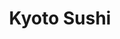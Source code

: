---
layout: place
title: "Kyoto Sushi"
permalink: /connecticut/groton/kyoto-sushi.html
stateAbbr: CT
stateName: Connecticut
cityName: Groton
place_id: ChIJ76dLlbYO5okR_HYOZde3KWU
photos:
  - name: >-
      places/ChIJ76dLlbYO5okR_HYOZde3KWU/photos/AUy1YQ2EET43gWKpJDpiH2JSH31VfQ1xcyc66-vd9Y9lfRPzSu-TimVpft-hioJoUuobBXEz5fXMVVuPHjv1DD2CfA9F1aySRfsqXPBvabgKofja4diz13jr8FkTm1ljaeD1T3myY0EXf360lf9bShi4ExW0nXNavlTzAwQ26paeYrIminvfc4zheAT321_HMjrK-C9L7uNOhGkCcq2EDTo8MUA-nsizaz6_cEP_l41v1xWYE3sX4nc2x1PObkKU-pllEVZ__Gw5gjdoANEtr8jndXQuwFdOj6E4VZu5NEskG--Jwg
    widthPx: 4032
    heightPx: 2269
    authorAttributions:
      - displayName: Kyoto Sushi
        uri: https://maps.google.com/maps/contrib/111096683647497583530
        photoUri: >-
          https://lh3.googleusercontent.com/a-/ALV-UjWoeGHkZ7u8YpaaYEsj21_3oFE35_X84RUP6xoBfTsx318z7Jc=s100-p-k-no-mo
    flagContentUri: >-
      https://www.google.com/local/imagery/report/?cb_client=maps_api_places.places_api&image_key=!1e10!2sAF1QipP0US7bVWZh3giMDHVYQJ8FHV7hlSkE_hHgN57y&hl=en-US
    googleMapsUri: >-
      https://www.google.com/maps/place//data=!3m4!1e2!3m2!1sAF1QipP0US7bVWZh3giMDHVYQJ8FHV7hlSkE_hHgN57y!2e10!4m2!3m1!1s0x89e60eb6954ba7ef:0x6529b7d7650e76fc
  - name: >-
      places/ChIJ76dLlbYO5okR_HYOZde3KWU/photos/AUy1YQ1Jly2lII2wGC1M2sJ-22m83m7ww_X7_EJ1R_qeSKMa-1R_Ouslx22egK2nsHGVZYFCyaEctlIZ0kCTSk1JK-K2yWNfhxeXwCRw-rYnmHg_Ax_5vY4q2RZord7Z2A99C-8EJbR4bG2lxT7ZQI7rfK8f09lJ8tyd5nxQN5ORRXzDxo_OLHsDr5TOrHBQkvfAq23R3T1eo2tey7yADfMuAnPwxbYtCcN57zln49Don2jzOF_CsaLkSh9wDawMpE2ha0Rd3tLXOIHvbaal59VJQRB6v9FzBg3E8UDC-ajqL8-ysQ
    widthPx: 1080
    heightPx: 1080
    authorAttributions:
      - displayName: Kyoto Sushi
        uri: https://maps.google.com/maps/contrib/111096683647497583530
        photoUri: >-
          https://lh3.googleusercontent.com/a-/ALV-UjWoeGHkZ7u8YpaaYEsj21_3oFE35_X84RUP6xoBfTsx318z7Jc=s100-p-k-no-mo
    flagContentUri: >-
      https://www.google.com/local/imagery/report/?cb_client=maps_api_places.places_api&image_key=!1e10!2sAF1QipOzVJgxdLaDR7udSMZOS6SenIZ4Atx3G1dSkyP-&hl=en-US
    googleMapsUri: >-
      https://www.google.com/maps/place//data=!3m4!1e2!3m2!1sAF1QipOzVJgxdLaDR7udSMZOS6SenIZ4Atx3G1dSkyP-!2e10!4m2!3m1!1s0x89e60eb6954ba7ef:0x6529b7d7650e76fc
  - name: >-
      places/ChIJ76dLlbYO5okR_HYOZde3KWU/photos/AUy1YQ1XReUY1qvy7m7e0M2bH8RsQAXch2qmTEi-BHZKiiEFsDwp9CX09xzZb4sMiVUdeSvdLGrmQKkRJaqAge7QfeE0Xqo5loQh7jRv6MYoWCzzZu0kBIlnw_Wa74L5bXjZgNsjbPi9ayo8Xermbk4hN0rqrH2N6g44tEC0ZlgEjw0q9x8HIhtqv9x6Z1kf0BLIqff_i8wGmAicM6foSwKggdJseVfNzFVB-If30xzy8IpimRoN7ekNKBTwbG6Wo_JmYZJnUWPls-J16nB88jwmuoTRwu31waMASQowm5V7b_TCEZNV7vscVkri16XhV10CRPCc3CnwI50cGcyK7mqi5obVpWILqtbYSayF2NouvQEoduo_eDIrDjkeDexv9c0tRPFuatpdxjXkAIxCgfb1E8LH8JznH8hfgYCI8Cnl4lrTBw
    widthPx: 4032
    heightPx: 2261
    authorAttributions:
      - displayName: Futonaloon g
        uri: https://maps.google.com/maps/contrib/100905218111348078651
        photoUri: >-
          https://lh3.googleusercontent.com/a-/ALV-UjX_QoWc-4bS3E8RUQ-_wOqKD-QZwqU3NETBYgbh4fc-inug8Wwk=s100-p-k-no-mo
    flagContentUri: >-
      https://www.google.com/local/imagery/report/?cb_client=maps_api_places.places_api&image_key=!1e10!2sCIHM0ogKEICAgMCAnvfKLg&hl=en-US
    googleMapsUri: >-
      https://www.google.com/maps/place//data=!3m4!1e2!3m2!1sCIHM0ogKEICAgMCAnvfKLg!2e10!4m2!3m1!1s0x89e60eb6954ba7ef:0x6529b7d7650e76fc
  - name: >-
      places/ChIJ76dLlbYO5okR_HYOZde3KWU/photos/AUy1YQ0d5uY438AmzlJEjUN0qutAJ4PxOXjOfrbfcdyF9SRcjUYtu_daXlRHwBddwFmNGfWxJz9u1sxBBBUb2Ret295m_4_WlTcVNrJI8i8OLIjWDyGOuG7fpCBP9FBmOVZcxXq6nsQrGHgF-Do0dZZmwEeh7pTyEresObCODwpgfNDjxtrP5uOQW6_8cdSrLeWU1-KeqV-OuorgmDdgH4aUu2KlZg05BvrwYio0gwEMnfrNkvU9Blnz1KOqlxDI9A2z1Sl5uGCaE2wve4G7BQ6gWRQwyynx3IwLN2JZT4PoO_yXEy-dIUVAIeyno1QOrsvpP5j-vzxL4A1pAbxxovnq6Cbx7zkMGSGfDlllRem4WtknKaDxz48SduKDgBThJKVqplmxbc2PBRP1xqvR8vquTzVvYXXsfdIDHT3tBJekJ9DNM4lz
    widthPx: 3024
    heightPx: 4032
    authorAttributions:
      - displayName: Armando Jimenez
        uri: https://maps.google.com/maps/contrib/103702137508210398537
        photoUri: >-
          https://lh3.googleusercontent.com/a-/ALV-UjXvkzZ2xTM5MHzd66vGlSBw4f0A8vqMFDW84h4J9ePNuAlK1oLX=s100-p-k-no-mo
    flagContentUri: >-
      https://www.google.com/local/imagery/report/?cb_client=maps_api_places.places_api&image_key=!1e10!2sCIHM0ogKEICAgICRzJyu4AE&hl=en-US
    googleMapsUri: >-
      https://www.google.com/maps/place//data=!3m4!1e2!3m2!1sCIHM0ogKEICAgICRzJyu4AE!2e10!4m2!3m1!1s0x89e60eb6954ba7ef:0x6529b7d7650e76fc
  - name: >-
      places/ChIJ76dLlbYO5okR_HYOZde3KWU/photos/AUy1YQ0tzOBsosdRq-ePvwIoDGqNc5ydqhZdkq-PXPFyZNlMBKcKmTYsviYcohXzUQ5lZQZXgHo8G_qrUwFjMsjso4_NiWwQYYq0PqEc260vtVQ-JZA3prHUdAEJe1PsiQlhQ1lMzCjMrKWT4IUplus_WlJJLqlLUAaTWoEmsE1QtzaDgHOJ4eZrbYqnvwqoNjH9WU7ikbfR0f0ah9vqiVUKGmOdf-IQVqGA5NPaLKzhFyULqqw0OTjnG6YCU1KlfgPrJRPZFDHDvGUHmc9xk1tyuYRaEVmnqFOsRpcS9h_i1Cyd7lF1G0fXzD0UUTujleD1Q4NrY91RHWbHhFdMId6wx_nKFW302gbZnXK5mj3SLocynxDYKoi4bmdmnjXdaq16Fc12HsMYTKbPLSSte7VUEYh1Tg1wbWlf6mQZvL3tOYwJJ2o
    widthPx: 3024
    heightPx: 4032
    authorAttributions:
      - displayName: Armando Jimenez
        uri: https://maps.google.com/maps/contrib/103702137508210398537
        photoUri: >-
          https://lh3.googleusercontent.com/a-/ALV-UjXvkzZ2xTM5MHzd66vGlSBw4f0A8vqMFDW84h4J9ePNuAlK1oLX=s100-p-k-no-mo
    flagContentUri: >-
      https://www.google.com/local/imagery/report/?cb_client=maps_api_places.places_api&image_key=!1e10!2sCIHM0ogKEICAgICRzJyBrgE&hl=en-US
    googleMapsUri: >-
      https://www.google.com/maps/place//data=!3m4!1e2!3m2!1sCIHM0ogKEICAgICRzJyBrgE!2e10!4m2!3m1!1s0x89e60eb6954ba7ef:0x6529b7d7650e76fc
  - name: >-
      places/ChIJ76dLlbYO5okR_HYOZde3KWU/photos/AUy1YQ0DXKL-O50sNAEKsc9ctjakY6Vg9mX-MyI3NiYCMTa8G6jGDXscZ3SCYo-W37AcDOcKZlK0VMTd_ZZNRZnFrSwvF9foPeJqW8rxO402cOXrymjGzA5XAr3oR2IVQ1c3eprpqB8pOkZ-6gJLmp05y5FQGT8EHTCZAMsQb58WhQVWZgHHUGwdwTPF_A3cMLTkaAG0C88KAfPIjxyLf1ShKKevmEjTeBsM2cMHGvm9LQhMlSU8SJijvuvvO3wwHMfgVFxsVTso8lN5PRHb93xrb1XgiwrUqlJcltVoYlPCxPGWnnY_HWHFxeK5ZwWQ-YZiAZKZW1b7MNsrExeA1EVms482TfGEFtv4hA8Q-WooRXvLVDiimNfqIl_FpR6cd9es5qktP0-t4FgtuE4Bup6k6g1yHW5yS9y2T9I6mWv5MCnh7sR0
    widthPx: 4032
    heightPx: 3024
    authorAttributions:
      - displayName: Futonaloon g
        uri: https://maps.google.com/maps/contrib/100905218111348078651
        photoUri: >-
          https://lh3.googleusercontent.com/a-/ALV-UjX_QoWc-4bS3E8RUQ-_wOqKD-QZwqU3NETBYgbh4fc-inug8Wwk=s100-p-k-no-mo
    flagContentUri: >-
      https://www.google.com/local/imagery/report/?cb_client=maps_api_places.places_api&image_key=!1e10!2sCIHM0ogKEICAgMCAnvfKrgE&hl=en-US
    googleMapsUri: >-
      https://www.google.com/maps/place//data=!3m4!1e2!3m2!1sCIHM0ogKEICAgMCAnvfKrgE!2e10!4m2!3m1!1s0x89e60eb6954ba7ef:0x6529b7d7650e76fc
  - name: >-
      places/ChIJ76dLlbYO5okR_HYOZde3KWU/photos/AUy1YQ2_0NIPbLvewLluQwOmCEiSJAZ--Nrf3H3u6ItAg1D_WUuyCSwDDgP4zvgd0wy4nOHo0eMhl87LBOmLxo3xb-Hd3CcNtUlpy_QV-1U0y0dMS2zWyvSDl2Tw3w-Scpk5ooIh7qherOx-B3RGyeao49rm2nNurZ23tT7cdle1dHsawfYNsPyP07DS0Wb6xprGnrYuKZ7ZHLOzBZ606o6cm-0_nBfObzE3ANzmtljmQgMkVF1-9z9uWNQnAmNg4GHYu26KBEeUeiYeHvfs5F4QV0DjWbLXMoLYGyLCXnGIBdFEq3-g9jyVUDdcd7Q1qIy4ILgR739x4fd3rdhZfBdtEZWgTSqdHt19O-DL_4yqcSpkPpddmyPyzP1EHRvdT4ISQe0bsxzvKkaMbzxwi4hNytPhBpT2ITBD2m418PNUHfeoa2eY
    widthPx: 4032
    heightPx: 3024
    authorAttributions:
      - displayName: Tammy Shourds
        uri: https://maps.google.com/maps/contrib/115991617103548435752
        photoUri: >-
          https://lh3.googleusercontent.com/a/ACg8ocLci1JudlaHUsrOYA9nTLRmyP9p03buQfe78-485uWJzqGySA=s100-p-k-no-mo
    flagContentUri: >-
      https://www.google.com/local/imagery/report/?cb_client=maps_api_places.places_api&image_key=!1e10!2sCIHM0ogKEICAgID2t42NqQE&hl=en-US
    googleMapsUri: >-
      https://www.google.com/maps/place//data=!3m4!1e2!3m2!1sCIHM0ogKEICAgID2t42NqQE!2e10!4m2!3m1!1s0x89e60eb6954ba7ef:0x6529b7d7650e76fc
  - name: >-
      places/ChIJ76dLlbYO5okR_HYOZde3KWU/photos/AUy1YQ0chh599Ii9mV2ZQxKTh7P66Fy-JSsLHTTEvRgGVemRgeVI1Laq4sTAChZpm8x3H-O9xWNY5vi0hPKIzuaVJzfICDodVkrRDg4ACo1lesO9gIW1XCrwvLhatNlHmOfmC2KGhL7vFRkQhVrGEnSM_saJ0YcMkKJCqvvU7MzRqvt9GAcfx4GHDp66EkX5dfBWe8i1LTx5ldkkCtbQIgFpU0QRoXn-BgL1P4QOOXqVOUheD5UxG7ZQRXSDuQUuTQxvJugT0yVoyfC-Fmf22grD2bxsxB9zQ_fPct5es5k49p-727CMbaAjO812hs5jTTEPwC4SyB0_uh2S6n8OYAtr3exuS8ADaORfLIwTlSeOgD3lkuhfxT7J8cM2V8rMguvcKWwEPrxvQ-Hq1XteZ4ahlaJNmnvLAQFKM5wYIC9vkWwGKQ
    widthPx: 4032
    heightPx: 3024
    authorAttributions:
      - displayName: Rudy Rosique
        uri: https://maps.google.com/maps/contrib/108747929574396318857
        photoUri: >-
          https://lh3.googleusercontent.com/a-/ALV-UjUA4x4vZT5UQvif31sAzR7KuOF-tz-MDy9aYP4UtUAyawvlaQzWrg=s100-p-k-no-mo
    flagContentUri: >-
      https://www.google.com/local/imagery/report/?cb_client=maps_api_places.places_api&image_key=!1e10!2sCIHM0ogKEICAgIDarpiATA&hl=en-US
    googleMapsUri: >-
      https://www.google.com/maps/place//data=!3m4!1e2!3m2!1sCIHM0ogKEICAgIDarpiATA!2e10!4m2!3m1!1s0x89e60eb6954ba7ef:0x6529b7d7650e76fc
  - name: >-
      places/ChIJ76dLlbYO5okR_HYOZde3KWU/photos/AUy1YQ1kuqaSSMWBlg38Dl5Og52mIKCGYppgqcY7AmYnLWqZGXAeOSvo8s8j-3FUh2uOzPnCfIqq378b9Qq7LUOjkCWxOJcW3uem3urhrdxEayR3ZHOfy0SykOl_YMoaYZDXm-h21wnDEjCq64HZDKmYm7abJlqfPC4-N9ZqgrPRZ-9xR3XBJw8DRGXk326iQQao6t8l7fnWDlersMJSBH-2tITZwpJi8kUJ6vUzl7kENT7nLaDugdymkkPY-UvwOdS0J1m3m81vyrhMP9FgjUWsUdHoLzjctHIHg07tnSVkpWEDqdXSKkyBjrpjq8eWD1iQeoNPqvFnw6XpVKi7A_irecyvzDN10V0-pPtI7Fxg68zNzdDBfiErrFcYnPNXm-vvu2oZDAQ8EoW91Cx0d8Zx-wlBmFg9rhi_-6YsYzzhWFm8jQ
    widthPx: 4032
    heightPx: 3024
    authorAttributions:
      - displayName: Pedro Daddario
        uri: https://maps.google.com/maps/contrib/103402276679692345196
        photoUri: >-
          https://lh3.googleusercontent.com/a-/ALV-UjWCGJqy1lM3Fa6pCHr7n_XXNqW1Ma3LFjGIIjOm3MCuYKmFeo7D=s100-p-k-no-mo
    flagContentUri: >-
      https://www.google.com/local/imagery/report/?cb_client=maps_api_places.places_api&image_key=!1e10!2sCIHM0ogKEICAgIDEo4GhWg&hl=en-US
    googleMapsUri: >-
      https://www.google.com/maps/place//data=!3m4!1e2!3m2!1sCIHM0ogKEICAgIDEo4GhWg!2e10!4m2!3m1!1s0x89e60eb6954ba7ef:0x6529b7d7650e76fc
  - name: >-
      places/ChIJ76dLlbYO5okR_HYOZde3KWU/photos/AUy1YQ2_sOyR4OSH7WQrWEk0cCU9s_SdXSQe-Whgtdx94dSmVTK5FJTjiBrudVkBaTPQfqBqAv8OaEB_UyYs1XXZazi9Z4B0wZUOiCftqVCuPNFxCL4h0PRygs6wBOUxhb5ZQnc-DqtMWY0zRS44PTBKLjsdnbAvJH5HfjL-juN2vjavMx3WoQ6O-A-MK8jEduGGJBUw2j-Hxl1OVlX-PPmfOb0cDT80OIHfq4TGvVoXAknsJfin1YrTvPOwBJhiDWk4GU3iUsFc-5TkGQvnnOkOHied2vX5sjKEQUToVJ2i35PaaOQy-SsswW6XWWlOh1g-xhDB8e230cCWg8GOAt9__gNfi38PSNrewNDcPF_fGyTuJcyYdwjqiab6fhOVqKDbaUlTC8t3ZpSc-ex-fO90A_UYvQb-1a99JkeWtS5Oz_k
    widthPx: 4032
    heightPx: 3024
    authorAttributions:
      - displayName: BRAUSA Team
        uri: https://maps.google.com/maps/contrib/112761253917668091998
        photoUri: >-
          https://lh3.googleusercontent.com/a-/ALV-UjXo_jTLECW5W7mYZjAm47jT8fmG81r28T6p8L70DvWsXo9P7tU=s100-p-k-no-mo
    flagContentUri: >-
      https://www.google.com/local/imagery/report/?cb_client=maps_api_places.places_api&image_key=!1e10!2sCIHM0ogKEICAgICEjq7Qfg&hl=en-US
    googleMapsUri: >-
      https://www.google.com/maps/place//data=!3m4!1e2!3m2!1sCIHM0ogKEICAgICEjq7Qfg!2e10!4m2!3m1!1s0x89e60eb6954ba7ef:0x6529b7d7650e76fc
address: 754 Long Hill Rd, Groton, CT 06340, USA
street: 754 Long Hill Rd
city: Groton
state: CT
zip: '06340'
country: USA
neighborhood: Long Hill
latitude: '41.348704'
longitude: '-72.053086'
accessibility_options:
  wheelchairAccessibleParking: true
  wheelchairAccessibleEntrance: true
  wheelchairAccessibleRestroom: true
  wheelchairAccessibleSeating: true
business_status: OPERATIONAL
name: Kyoto Sushi
google_maps_links:
  directionsUri: >-
    https://www.google.com/maps/dir//''/data=!4m7!4m6!1m1!4e2!1m2!1m1!1s0x89e60eb6954ba7ef:0x6529b7d7650e76fc!3e0
  placeUri: https://maps.google.com/?cid=7289559607617156860
  writeAReviewUri: >-
    https://www.google.com/maps/place//data=!4m3!3m2!1s0x89e60eb6954ba7ef:0x6529b7d7650e76fc!12e1
  reviewsUri: >-
    https://www.google.com/maps/place//data=!4m4!3m3!1s0x89e60eb6954ba7ef:0x6529b7d7650e76fc!9m1!1b1
  photosUri: >-
    https://www.google.com/maps/place//data=!4m3!3m2!1s0x89e60eb6954ba7ef:0x6529b7d7650e76fc!10e5
primary_type: Japanese Restaurant
opening_hours:
  regular: null
  current: null
secondary_opening_hours:
  regular:
    weekdayDescriptions: null
    type: null
  current:
    weekdayDescriptions: null
    type: null
phone: null
price_level: null
price_range: null
rating: null
rating_count: 0
website: null
description: null
reviews: null
parking_options: null
payment_options: null
allow_dogs: null
curbside_pickup: null
delivery: null
dine_in: null
good_for_children: null
good_for_groups: null
good_for_sports: null
live_music: null
menu_for_children: null
outdoor_seating: null
reservable: null
restroom: null
serves_beer: null
serves_breakfast: null
serves_brunch: null
serves_cocktails: null
serves_coffee: null
serves_dinner: null
serves_dessert: null
serves_lunch: null
serves_vegetarian_food: null
serves_wine: null
takeout: null
slug: Kyoto-Sushi

---